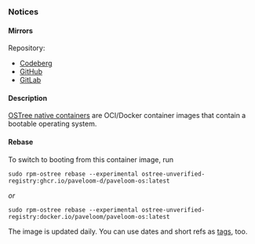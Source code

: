 ### Notices

#### Mirrors

Repository:
- [Codeberg](https://codeberg.org/paveloom-d/paveloom-os)
- [GitHub](https://github.com/paveloom-d/paveloom-os)
- [GitLab](https://gitlab.com/paveloom-g/docker/paveloom-os)

#### Description

[OSTree native containers](https://coreos.github.io/rpm-ostree/container) are OCI/Docker container images that contain a bootable operating system.

#### Rebase

To switch to booting from this container image, run

```
sudo rpm-ostree rebase --experimental ostree-unverified-registry:ghcr.io/paveloom-d/paveloom-os:latest
```

*or*

```
sudo rpm-ostree rebase --experimental ostree-unverified-registry:docker.io/paveloom/paveloom-os:latest
```

The image is updated daily. You can use dates and short refs as [tags](https://github.com/paveloom-d/paveloom-os/pkgs/container/paveloom-os), too.
